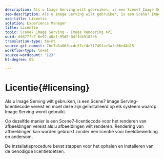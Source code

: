 ```yaml
---
description: Als u Image Serving wilt gebruiken, is een Scene7 Image Serving-licentiecode vereist en moet deze zijn geïnstalleerd op elk systeem waarop Image Serving wordt gebruikt.
seo-description: Als u Image Serving wilt gebruiken, is een Scene7 Image Serving-licentiecode vereist en moet deze zijn geïnstalleerd op elk systeem waarop Image Serving wordt gebruikt.
seo-title: Licentie
solution: Experience Manager
title: Licentie
topic: Scene7 Image Serving - Image Rendering API
uuid: 00877fc7-8e92-40a1-95d5-04f1d49182e5
translation-type: tm+mt
source-git-commit: 7bc7b3a86fbcdc57cfdc31745fae3afc06e44b15
workflow-type: tm+mt
source-wordcount: '123'
ht-degree: 0%

---
```



# Licentie{#licensing}

Als u Image Serving wilt gebruiken, is een Scene7 Image Serving-licentiecode vereist en moet deze zijn geïnstalleerd op elk systeem waarop Image Serving wordt gebruikt.

Op dezelfde manier is een Scene7-licentiecode voor het renderen van afbeeldingen vereist als u afbeeldingen wilt renderen. Rendering van afbeeldingen kan worden gebruikt zonder een licentie voor beeldbewerking en andersom.

De installatieprocedure bevat stappen voor het ophalen en installeren van de benodigde licentietoetsen.

